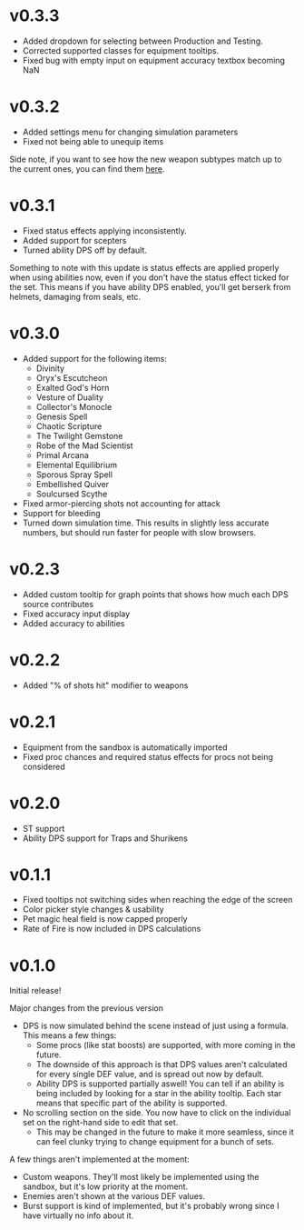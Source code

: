 # v0.3.3
* Added dropdown for selecting between Production and Testing.
* Corrected supported classes for equipment tooltips.
* Fixed bug with empty input on equipment accuracy textbox becoming NaN

# v0.3.2
* Added settings menu for changing simulation parameters
* Fixed not being able to unequip items

Side note, if you want to see how the new weapon subtypes match up to the current ones, you can find them [here](https://rotmg-mirror.github.io/rotmg-dps-calculator/?config=testing.json).

# v0.3.1
* Fixed status effects applying inconsistently.
* Added support for scepters
* Turned ability DPS off by default.

Something to note with this update is status effects are applied properly when using abilities now, even if you don't have the status effect ticked for the set. This means if you have ability DPS enabled, you'll get berserk from helmets, damaging from seals, etc. 


# v0.3.0
* Added support for the following items:
	* Divinity
	* Oryx's Escutcheon
	* Exalted God's Horn
	* Vesture of Duality
	* Collector's Monocle
	* Genesis Spell
	* Chaotic Scripture
	* The Twilight Gemstone
	* Robe of the Mad Scientist
	* Primal Arcana
	* Elemental Equilibrium
	* Sporous Spray Spell
	* Embellished Quiver
	* Soulcursed Scythe
* Fixed armor-piercing shots not accounting for attack
* Support for bleeding
* Turned down simulation time. This results in slightly less accurate numbers, but should run faster for people with slow browsers.

# v0.2.3
* Added custom tooltip for graph points that shows how much each DPS source contributes
* Fixed accuracy input display
* Added accuracy to abilities 

# v0.2.2
* Added "% of shots hit" modifier to weapons

# v0.2.1
* Equipment from the sandbox is automatically imported
* Fixed proc chances and required status effects for procs not being considered

# v0.2.0 
* ST support
* Ability DPS support for Traps and Shurikens

# v0.1.1
* Fixed tooltips not switching sides when reaching the edge of the screen
* Color picker style changes & usability
* Pet magic heal field is now capped properly
* Rate of Fire is now included in DPS calculations

# v0.1.0

Initial release!

Major changes from the previous version
* DPS is now simulated behind the scene instead of just using a formula. This means a few things:
	* Some procs (like stat boosts) are supported, with more coming in the future.
	* The downside of this approach is that DPS values aren't calculated for every single DEF value, and is spread out now by default.
	* Ability DPS is supported partially aswell! You can tell if an ability is being included by looking for a star in the ability tooltip. Each star means that specific part of the ability is supported.
* No scrolling section on the side. You now have to click on the individual set on the right-hand side to edit that set.
	* This may be changed in the future to make it more seamless, since it can feel clunky trying to change equipment for a bunch of sets.

A few things aren't implemented at the moment:
* Custom weapons. They'll most likely be implemented using the sandbox, but it's low priority at the moment.
* Enemies aren't shown at the various DEF values.
* Burst support is kind of implemented, but it's probably wrong since I have virtually no info about it.